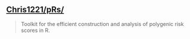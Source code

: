 ## [Chris1221/pRs/](https://github.com/Chris1221/pRs/)

> Toolkit for the efficient construction and analysis of polygenic risk scores in R.
